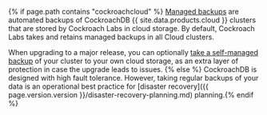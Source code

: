 {% if page.path contains "cockroachcloud" %}
[Managed backups](managed-backups.md) are automated backups of CockroachDB {{ site.data.products.cloud }} clusters that are stored by Cockroach Labs in cloud storage. By default, Cockroach Labs takes and retains managed backups in all Cloud clusters.

When upgrading to a major release, you can optionally [take a self-managed backup](take-and-restore-self-managed-backups.md) of your cluster to your own cloud storage, as an extra layer of protection in case the upgrade leads to issues.
{% else %}
CockroachDB is designed with high fault tolerance. However, taking regular backups of your data is an operational best practice for [disaster recovery]({{ page.version.version }}/disaster-recovery-planning.md) planning.{% endif %}
